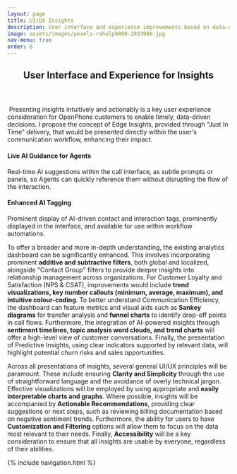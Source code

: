 ```yaml
---
layout: page
title: UI/UX Insights
description: User interface and experience improvements based on data-driven insights.
image: assets/images/pexels-rahulp9800-1933900.jpg
nav-menu: true
order: 6
---
```


<!-- Main -->
<div id="main" class="alt">

<!-- One -->
<section id="one">
	<div class="inner">
		<header class="major">
			<h1>User Interface and Experience for Insights</h1>
		</header>

<!-- Content -->
<p><span class="image left rounded"><img src="{{ page.image | relative_url }}" alt="" /></span>
  Presenting insights intuitively and actionably is a key user experience consideration for OpenPhone customers to enable timely, data-driven decisions. I propose the concept of Edge Insights, provided through "Just In Time" delivery, that would be presented directly within the user's communication workflow, enhancing their impact.</p>
  
  <div class="row">
	<div class="6u 12u$(small)">
		<h4>Live AI Guidance for Agents</h4>
		<p>
		Real-time AI suggestions within the call interface, as subtle prompts or panels, so Agents can quickly reference them without disrupting the flow of the interaction.
		</p>
	</div>
	<div class="6u$ 12u$(small)">
		<h4>Enhanced AI Tagging</h4>
		<p>Prominent display of AI-driven contact and interaction tags, prominently displayed in the interface, and available for use within workflow automations.</p>
	</div>
</div>

<p>To offer a broader and more in-depth understanding, the existing analytics dashboard can be significantly enhanced. This involves incorporating prominent <strong>additive and subtractive filters</strong>, both global and localized, alongside "Contact Group" filters to provide deeper insights into relationship management across organizations. For Customer Loyalty and Satisfaction (NPS & CSAT), improvements would include <strong>trend visualizations, key number callouts (minimum, average, maximum), and intuitive colour-coding</strong>. To better understand Communication Efficiency, the dashboard can feature metrics and visual aids such as <strong>Sankey diagrams</strong> for transfer analysis and <strong>funnel charts</strong> to identify drop-off points in call flows. Furthermore, the integration of AI-powered insights through <strong>sentiment timelines, topic analysis word clouds, and trend charts</strong> will offer a high-level view of customer conversations. Finally, the presentation of Predictive Insights, using clear indicators supported by relevant data, will highlight potential churn risks and sales opportunities.</p>

<p>Across all presentations of insights, several general UI/UX principles will be paramount. These include ensuring <strong>Clarity and Simplicity</strong> through the use of straightforward language and the avoidance of overly technical jargon. Effective visualizations will be employed by using appropriate and <strong>easily interpretable charts and graphs</strong>. Where possible, insights will be accompanied by <strong>Actionable Recommendations</strong>, providing clear suggestions or next steps, such as reviewing billing documentation based on negative sentiment trends. Furthermore, the ability for users to have <strong>Customization and Filtering</strong> options will allow them to focus on the data most relevant to their needs. Finally, <strong>Accessibility</strong> will be a key consideration to ensure that all insights are usable by everyone, regardless of their abilities.</p>

{% include navigation.html %}